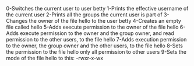 0-Switches the current user to user betty
1-Prints the effective username of the current user
2-Prints all the groups the current user is part of
3-Changes the owner of the file hello to the user betty
4-Creates an empty file called hello
5-Adds execute permission to the owner of the file hello
6-Adds execute permission to the owner and the group owner, and read permission to the other users, to the file hello
7-Adds execution permission to the owner, the group owner and the other users, to the file hello
8-Sets the permission to the file hello only all permission to other users
9-Sets the mode of the file hello to this: -rwxr-x-wx

